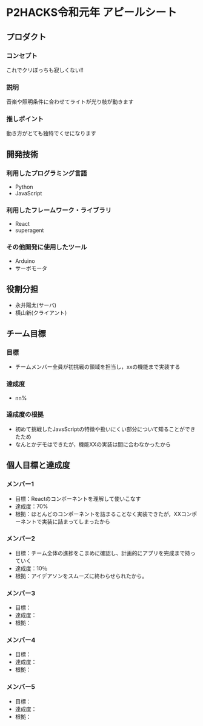 # P2HACKS令和元年 アピールシート

## プロダクト

### コンセプト
これでクリぼっちも寂しくない!!

### 説明
音楽や照明条件に合わせてライトが光り枝が動きます

### 推しポイント
動き方がとても独特でくせになります

## 開発技術

### 利用したプログラミング言語
- Python
- JavaScript

### 利用したフレームワーク・ライブラリ
- React
- superagent

### その他開発に使用したツール
- Arduino
- サーボモータ

## 役割分担
- 永井陽太(サーバ)
- 横山新(クライアント)

## チーム目標

### 目標
- チームメンバー全員が初挑戦の領域を担当し，xxの機能まで実装する

### 達成度
- nn%

### 達成度の根拠
- 初めて挑戦したJavsScriptの特徴や扱いにくい部分について知ることができたため
- なんとかデモはできたが，機能XXの実装は間に合わなかったから

## 個人目標と達成度

### メンバー1
- 目標：Reactのコンポーネントを理解して使いこなす
- 達成度：70%
- 根拠：ほとんどのコンポーネントを詰まることなく実装できたが，XXコンポーネントで実装に詰まってしまったから

### メンバー2
- 目標：チーム全体の進捗をこまめに確認し、計画的にアプリを完成まで持っていく
- 達成度：10％
- 根拠：アイデアソンをスムーズに終わらせられたから。

### メンバー3
- 目標：
- 達成度：
- 根拠：

### メンバー4
- 目標：
- 達成度：
- 根拠：

### メンバー5
- 目標：
- 達成度：
- 根拠：
